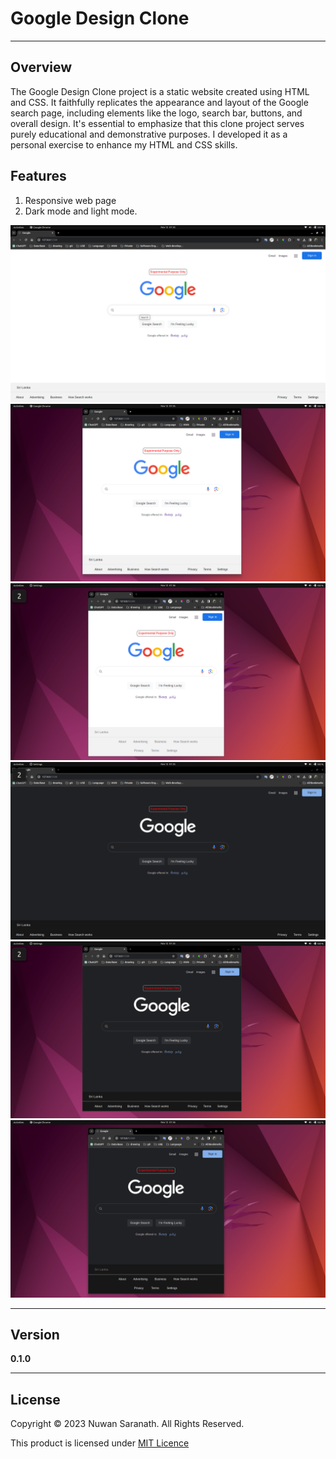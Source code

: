 # Google Design Clone

---
## Overview

The Google Design Clone project is a static website created using HTML and CSS. It faithfully replicates the appearance and layout of the Google search page, including elements like the logo, search bar, buttons, and overall design.
It's essential to emphasize that this clone project serves purely educational and demonstrative purposes. I developed it as a personal exercise to enhance my HTML and CSS skills.


## Features
01. Responsive web page
02. Dark mode and light mode.

![cheese!](/screenshots/light-mode-1.png)
![cheese!](/screenshots/light-mode-3.png)
![cheese!](/screenshots/light-mode-4.png)
![cheese!](/screenshots/dark-mode-1.png)
![cheese!](/screenshots/dark-mode-3.png)
![cheese!](/screenshots/dark-mode-4.png)





---
## Version

**0.1.0**

---


## License

Copyright &copy; 2023 Nuwan Saranath. All Rights Reserved.

This product is licensed under [MIT Licence](LICENSE "License Document")
